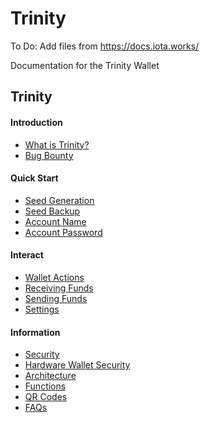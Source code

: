 # Trinity

To Do:  Add files from https://docs.iota.works/

Documentation for the Trinity Wallet

## Trinity
#### Introduction
- [What is Trinity?](Introduction/WhatisTrinity.md)
- [Bug Bounty](Introduction/bugBounty.md)

#### Quick Start
- [Seed Generation](QuickStart/SeedGeneration.md)
- [Seed Backup](QuickStart/SeedBackup.md)
- [Account Name](QuickStart/MobileAccountName.md)
- [Account Password](QuickStart/MobileAccountPassword.md)

#### Interact
- [Wallet Actions](Interact/WalletActions.md)
- [Receiving Funds](Interact/ReceivingFunds.md)
- [Sending Funds](Interact/SendingFunds.md)
- [Settings](Interact/Settings.md)

#### Information
- [Security](Info/Security.md)
- [Hardware Wallet Security](Info/hardware-wallet.md)
- [Architecture](Info/components.md)
- [Functions](Info/functions.md)
- [QR Codes](Info/QRCodes.md)
- [FAQs](Info/FAQs.md)
